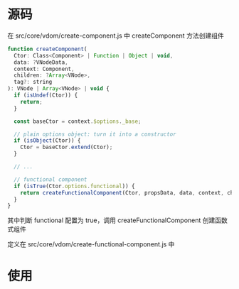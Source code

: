 # 源码

在 src/core/vdom/create-component.js 中 createComponent 方法创建组件

```js
function createComponent(
  Ctor: Class<Component> | Function | Object | void,
  data: ?VNodeData,
  context: Component,
  children: ?Array<VNode>,
  tag?: string
): VNode | Array<VNode> | void {
  if (isUndef(Ctor)) {
    return;
  }

  const baseCtor = context.$options._base;

  // plain options object: turn it into a constructor
  if (isObject(Ctor)) {
    Ctor = baseCtor.extend(Ctor);
  }

  // ...

  // functional component
  if (isTrue(Ctor.options.functional)) {
    return createFunctionalComponent(Ctor, propsData, data, context, children);
  }
}
```

其中判断 functional 配置为 true，调用 createFunctionalComponent 创建函数式组件

定义在 src/core/vdom/create-functional-component.js 中

# 使用
